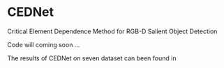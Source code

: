# CEDNet
Critical Element Dependence Method for RGB-D Salient Object Detection

Code will coming soon ...

The results of CEDNet on seven dataset can been found in 
